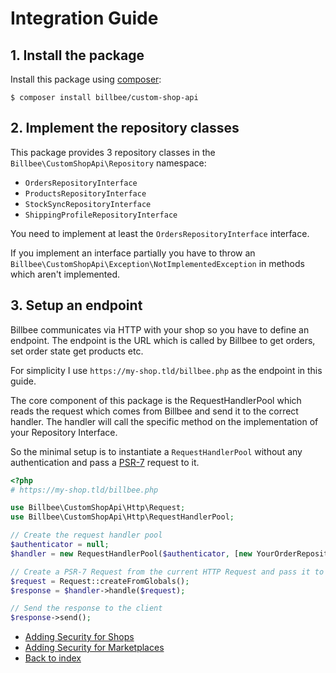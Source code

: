 # Integration Guide

## 1. Install the package
Install this package using [composer](https://getcomposer.org/):
```shell script
$ composer install billbee/custom-shop-api
```

## 2. Implement the repository classes
This package provides 3 repository classes in the `Billbee\CustomShopApi\Repository` namespace:
- `OrdersRepositoryInterface`
- `ProductsRepositoryInterface`
- `StockSyncRepositoryInterface`
- `ShippingProfileRepositoryInterface`

You need to implement at least the `OrdersRepositoryInterface` interface.

If you implement an interface partially you have to throw an `Billbee\CustomShopApi\Exception\NotImplementedException` in methods which aren't implemented.


## 3. Setup an endpoint
Billbee communicates via HTTP with your shop so you have to define an endpoint.
The endpoint is the URL which is called by Billbee to get orders, set order state get products etc.

For simplicity I use `https://my-shop.tld/billbee.php` as the endpoint in this guide.

The core component of this package is the RequestHandlerPool which reads the request which comes from
Billbee and send it to the correct handler. The handler will call the specific method on the implementation of your
Repository Interface.

So the minimal setup is to instantiate a `RequestHandlerPool` without any authentication and pass a [PSR-7](https://www.php-fig.org/psr/psr-7/) request to it.
```php
<?php
# https://my-shop.tld/billbee.php

use Billbee\CustomShopApi\Http\Request;
use Billbee\CustomShopApi\Http\RequestHandlerPool;

// Create the request handler pool
$authenticator = null;
$handler = new RequestHandlerPool($authenticator, [new YourOrderRepository(), /* More repositories here */]);

// Create a PSR-7 Request from the current HTTP Request and pass it to the handler to retrieve a PSR-7 response
$request = Request::createFromGlobals();
$response = $handler->handle($request);

// Send the response to the client
$response->send();
```

- [Adding Security for Shops](./adding-security-shops.md)
- [Adding Security for Marketplaces](./adding-security-marketplaces.md)
- [Back to index](./index.md)